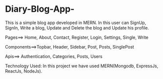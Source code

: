 # Diary-Blog-App-
This is a simple blog app developed in MERN. In this user can SignUp, SignIn, Write a blog, Update and Delete the blog and Update his profile. 

Pages==>
Home, About, Contact, Register, Login, Settings, Single, Write

Components==>Topbar, Header, Sidebar, Post, Posts, SinglePost

Apis==>
Authentication, Categories, Posts, Users


Technology Used:
In this project we have used MERN(Mongodb, ExpressJs, ReactJs, NodeJs).